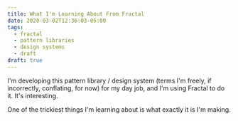 ```yaml
---
title: What I'm Learning About From Fractal
date: 2020-03-02T12:36:03-05:00
tags:
  - fractal
  - pattern libraries
  - design systems
  - draft
draft: true
---
```


I'm developing this pattern library / design system (terms I'm freely, if incorrectly, conflating, for now) for my day job, and I'm using Fractal to do it. It's interesting.

One of the trickiest things I'm learning about is what exactly it is I'm making.
